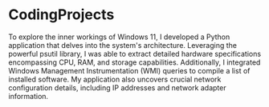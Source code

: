 # CodingProjects
To explore the inner workings of Windows 11, I developed a Python application that delves into the system's architecture. Leveraging the powerful psutil library, I was able to extract detailed hardware specifications encompassing CPU, RAM, and storage capabilities. Additionally, I integrated Windows Management Instrumentation (WMI) queries to compile a list of installed software. My application also uncovers crucial network configuration details, including IP addresses and network adapter information.
